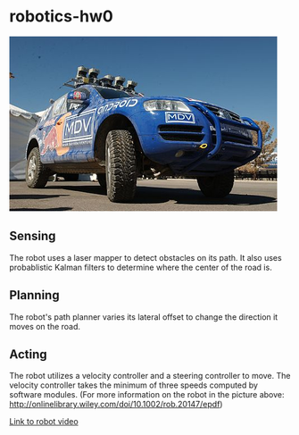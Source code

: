 # robotics-hw0

<img src="480px-Stanley2.JPG" alt="Robot">

## Sensing
The robot uses a laser mapper to detect obstacles on its path. It also uses probablistic Kalman filters to determine where the center of the road is.

## Planning
The robot's path planner varies its lateral offset to change the direction it moves on the road.

## Acting
The robot utilizes a velocity controller and a steering controller to move. The velocity controller takes the minimum of three speeds computed by software modules. (For more information on the robot in the picture above: http://onlinelibrary.wiley.com/doi/10.1002/rob.20147/epdf)

<a href="https://www.youtube.com/watch?v=M8YjvHYbZ9w">Link to robot video</a>
